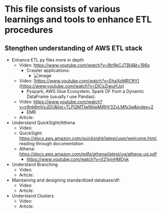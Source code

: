 # This file consists of various learnings and tools to enhance ETL procedures

## Stengthen understanding of AWS ETL stack

- Enhance ETL py files more in depth
   - Video: https://www.youtube.com/watch?v=8tr9kCJTBl4&t=186s
     - Crawler applications:
       - ![image](https://github.com/EthanNorton/ETL-AWS/assets/86625413/d2ba6ae2-21c8-455b-a759-beb68e8ffabc)
   - Video: [https://www.youtube.com/watch?v=EhaXoMRCftY](https://www.youtube.com/watch?v=DICsZiwuHJo)
     - Pyspark, AWS Glue Ecosystem, Spark DF from a Dynamic DataFrame (usually I use Pandas).
   - Video: https://www.youtube.com/watch?v=v9nk6mVxJDU&list=TLPQMTIwNjIwMjRhY3ZvLMfs3w&index=2
     - EMR
   - Article:
- Understand QuickSight/Athena
   - Video:
   - QuickSight: https://docs.aws.amazon.com/quicksight/latest/user/welcome.html, reading through documentation
   - Athena: https://docs.aws.amazon.com/pdfs/athena/latest/ug/athena-ug.pdf
      - https://www.youtube.com/watch?v=V21xjnHMOyk
 - Understand Branching
   - Video:
   - Article:
 - Maintaining and designing standardized database/df:
   - Video:
   - Article:
- Understand Clusters
   - Video:
   - Article:
